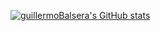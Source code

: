 [![guillermoBalsera's GitHub stats](https://github-readme-stats.vercel.app/api?username=guillermoBalsera)](https://github.com/guillermoBalsera/github-readme-stats)

